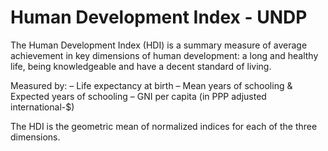 # Human Development Index - UNDP

The Human Development Index (HDI) is a summary measure of average achievement in key dimensions of human development: a long and healthy life, being knowledgeable and have a decent standard of living. 

Measured by:
– Life expectancy at birth
– Mean years of schooling & Expected years of schooling
– GNI per capita (in PPP adjusted international-$)

The HDI is the geometric mean of normalized indices for each of the three dimensions.
